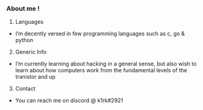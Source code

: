 ### About me !

1. Languages
  - I’m decently versed in few programming languages such as c, go & python
2. Generic Info
  - I’m currently learning about hacking in a general sense, but also wish to learn about how computers work from the fundamental levels of the tranistor and up
3. Contact
  - You can reach me on discord @ k1rk#2921



